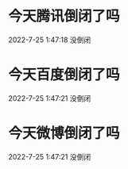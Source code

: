 # 今天腾讯倒闭了吗

2022-7-25 1:47:18 没倒闭

# 今天百度倒闭了吗

2022-7-25 1:47:21 没倒闭

# 今天微博倒闭了吗

2022-7-25 1:47:21 没倒闭

